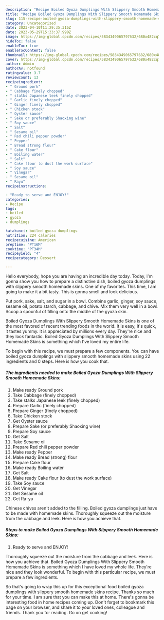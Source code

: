 ```yaml
---
description: "Recipe Boiled Gyoza Dumplings With Slippery Smooth Homemade Skins yang Delicious"
title: "Recipe Boiled Gyoza Dumplings With Slippery Smooth Homemade Skins yang Delicious"
slug: 115-recipe-boiled-gyoza-dumplings-with-slippery-smooth-homemade-skins-yang-delicious
category: Uncategorized
date: 2023-04-10T11:29:35.315Z
date: 2023-05-29T15:33:37.998Z
image: https://img-global.cpcdn.com/recipes/5834349065797632/680x482cq70/boiled-gyoza-dumplings-with-slippery-smooth-homemade-skins-recipe-main-photo.jpg
hideToc: false
enableToc: true
enableTocContent: false
thumbnail: https://img-global.cpcdn.com/recipes/5834349065797632/680x482cq70/boiled-gyoza-dumplings-with-slippery-smooth-homemade-skins-recipe-main-photo.jpg
cover: https://img-global.cpcdn.com/recipes/5834349065797632/680x482cq70/boiled-gyoza-dumplings-with-slippery-smooth-homemade-skins-recipe-main-photo.jpg
author: Admin
authorAv: notfound
ratingvalue: 3.7
reviewcount: 13
recipeingredient:
- " Ground pork"
- " Cabbage finely chopped"
- " stalks Japanese leek finely chopped"
- " Garlic finely chopped"
- " Ginger finely chopped"
- " Chicken stock"
- " Oyster sauce"
- " Sake or preferably Shaoxing wine"
- " Soy sauce"
- " Salt"
- " Sesame oil"
- " Red chili pepper powder"
- " Pepper"
- " Bread strong flour"
- " Cake flour"
- " Boiling water"
- " Salt"
- " Cake flour to dust the work surface"
- " Soy sauce"
- " Vinegar"
- " Sesame oil"
- " Rayu"
recipeinstructions:

- "Ready to serve and ENJOY!"
categories:
- Recipe
tags:
- boiled
- gyoza
- dumplings

katakunci: boiled gyoza dumplings 
nutrition: 224 calories
recipecuisine: American
preptime: "PT16M"
cooktime: "PT34M"
recipeyield: "4"
recipecategory: Dessert

---
```



Hello everybody, hope you are having an incredible day today. Today, I'm gonna show you how to prepare a distinctive dish, boiled gyoza dumplings with slippery smooth homemade skins. One of my favorites. This time, I am going to make it a bit tasty. This is gonna smell and look delicious.

Put pork, sake, salt, and sugar in a bowl. Combine garlic, ginger, soy sauce, sesame oil, potato starch, cabbage, and chive. Mix them very well in a bowl. Scoop a spoonful of filling onto the middle of the gyoza skin.

Boiled Gyoza Dumplings With Slippery Smooth Homemade Skins is one of the most favored of recent trending foods in the world. It is easy, it's quick, it tastes yummy. It is appreciated by millions every day. They're nice and they look fantastic. Boiled Gyoza Dumplings With Slippery Smooth Homemade Skins is something which I've loved my entire life.


To begin with this recipe, we must prepare a few components. You can have boiled gyoza dumplings with slippery smooth homemade skins using 22 ingredients and 0 steps. Here is how you cook that.

<!--inarticleads1-->

##### The ingredients needed to make Boiled Gyoza Dumplings With Slippery Smooth Homemade Skins:

1. Make ready  Ground pork
1. Take  Cabbage (finely chopped)
1. Take  stalks Japanese leek (finely chopped)
1. Prepare  Garlic (finely chopped)
1. Prepare  Ginger (finely chopped)
1. Take  Chicken stock
1. Get  Oyster sauce
1. Prepare  Sake (or preferably Shaoxing wine)
1. Prepare  Soy sauce
1. Get  Salt
1. Take  Sesame oil
1. Prepare  Red chili pepper powder
1. Make ready  Pepper
1. Make ready  Bread (strong) flour
1. Prepare  Cake flour
1. Make ready  Boiling water
1. Get  Salt
1. Make ready  Cake flour (to dust the work surface)
1. Take  Soy sauce
1. Get  Vinegar
1. Get  Sesame oil
1. Get  Ra-yu


Chinese chives aren&#39;t added to the filling. Boiled gyoza dumplings just have to be made with homemade skins. Thoroughly squeeze out the moisture from the cabbage and leek. Here is how you achieve that. 

<!--inarticleads2-->

##### Steps to make Boiled Gyoza Dumplings With Slippery Smooth Homemade Skins:


1. Ready to serve and ENJOY!

Thoroughly squeeze out the moisture from the cabbage and leek. Here is how you achieve that. Boiled Gyoza Dumplings With Slippery Smooth Homemade Skins is something which I have loved my whole life. They&#39;re nice and they look wonderful. To begin with this particular recipe, we must prepare a few ingredients. 

So that's going to wrap this up for this exceptional food boiled gyoza dumplings with slippery smooth homemade skins recipe. Thanks so much for your time. I am sure that you can make this at home. There's gonna be interesting food in home recipes coming up. Don't forget to bookmark this page on your browser, and share it to your loved ones, colleague and friends. Thank you for reading. Go on get cooking!
